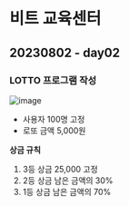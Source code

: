 # 비트 교육센터

## 20230802 - day02
### LOTTO 프로그램 작성
![image](https://github.com/indl1670/bit2023/assets/81145399/a3c0de16-0d5b-41a1-9e30-99084b257431)

* 사용자 100명 고정
* 로또 금액 5,000원

**상금 규칙**
1. 3등 상금 25,000 고정
2. 2등 상금 남은 금액의 30%
3. 1등 상금 남은 금액의 70%

